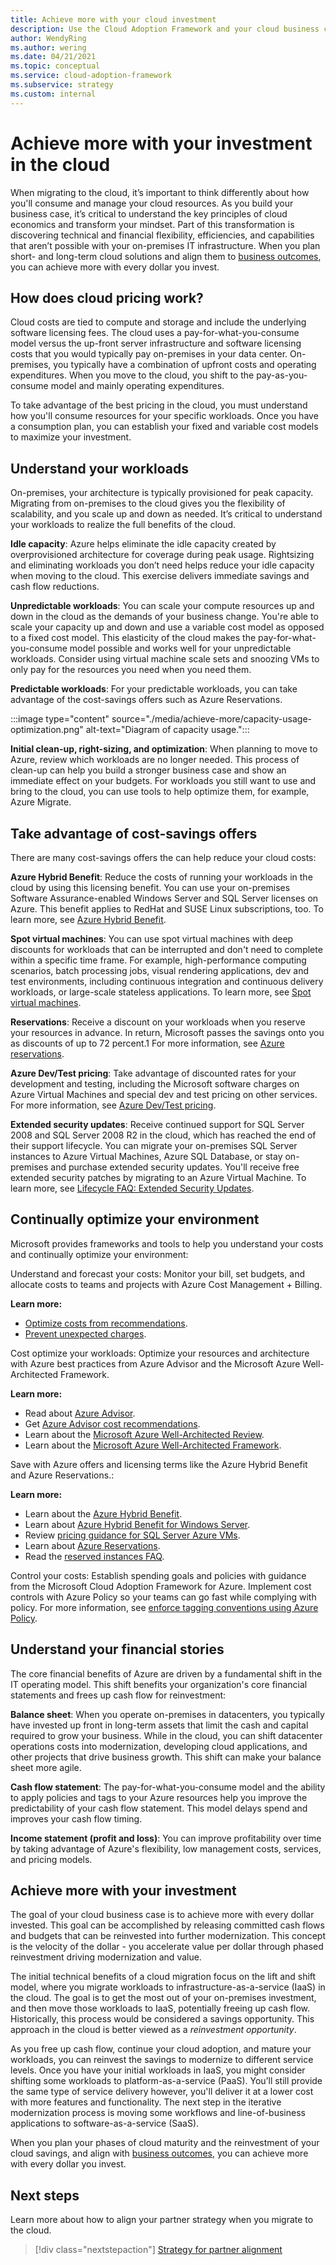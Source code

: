```yaml
---
title: Achieve more with your cloud investment
description: Use the Cloud Adoption Framework and your cloud business case to reduce costs and reinvest into modernization.
author: WendyRing
ms.author: wering
ms.date: 04/21/2021
ms.topic: conceptual
ms.service: cloud-adoption-framework
ms.subservice: strategy
ms.custom: internal
---
```


# Achieve more with your investment in the cloud

When migrating to the cloud, it’s important to think differently about how you'll consume and manage your cloud resources. As you build your business case, it’s critical to understand the key principles of cloud economics and transform your mindset. Part of this transformation is discovering technical and financial flexibility, efficiencies, and capabilities that aren’t possible with your on-premises IT infrastructure. When you plan short- and long-term cloud solutions and align them to [business outcomes](./business-outcomes/index.md), you can achieve more with every dollar you invest.

## How does cloud pricing work?

Cloud costs are tied to compute and storage and include the underlying software licensing fees. The cloud uses a pay-for-what-you-consume model versus the up-front server infrastructure and software licensing costs that you would typically pay on-premises in your data center. On-premises, you typically have a combination of upfront costs and operating expenditures. When you move to the cloud, you shift to the pay-as-you-consume model and mainly operating expenditures.

To take advantage of the best pricing in the cloud, you must understand how you'll consume resources for your specific workloads. Once you have a consumption plan, you can establish your fixed and variable cost models to maximize your investment.

## Understand your workloads

On-premises, your architecture is typically provisioned for peak capacity. Migrating from on-premises to the cloud gives you the flexibility of scalability, and you scale up and down as needed. It’s critical to understand your workloads to realize the full benefits of the cloud.

**Idle capacity**: Azure helps eliminate the idle capacity created by overprovisioned architecture for coverage during peak usage. Rightsizing and eliminating workloads you don’t need helps reduce your idle capacity when moving to the cloud. This exercise delivers immediate savings and cash flow reductions.

**Unpredictable workloads**:  You can scale your compute resources up and down in the cloud as the demands of your business change. You're able to scale your capacity up and down and use a variable cost model as opposed to a fixed cost model. This elasticity of the cloud makes the pay-for-what-you-consume model possible and works well for your unpredictable workloads. Consider using virtual machine scale sets and snoozing VMs to only pay for the resources you need when you need them.

**Predictable workloads**: For your predictable workloads, you can take advantage of the cost-savings offers such as Azure Reservations.

:::image type="content" source="./media/achieve-more/capacity-usage-optimization.png" alt-text="Diagram of capacity usage.":::

**Initial clean-up, right-sizing, and optimization**:  When planning to move to Azure, review which workloads are no longer needed. This process of clean-up can help you build a stronger business case and show an immediate effect on your budgets. For workloads you still want to use and bring to the cloud, you can use tools to help optimize them, for example, Azure Migrate.

## Take advantage of cost-savings offers

There are many cost-savings offers the can help reduce your cloud costs:

**Azure Hybrid Benefit**: Reduce the costs of running your workloads in the cloud by using this licensing benefit. You can use your on-premises Software Assurance-enabled Windows Server and SQL Server licenses on Azure. This benefit applies to RedHat and SUSE Linux subscriptions, too. To learn more, see [Azure Hybrid Benefit](https://azure.microsoft.com/pricing/hybrid-benefit/).

**Spot virtual machines**: You can use spot virtual machines with deep discounts for workloads that can be interrupted and don't need to complete within a specific time frame. For example, high-performance computing scenarios, batch processing jobs, visual rendering applications, dev and test environments, including continuous integration and continuous delivery workloads, or large-scale stateless applications. To learn more, see [Spot virtual machines](https://azure.microsoft.com/pricing/spot/).

**Reservations**: Receive a discount on your workloads when you reserve your resources in advance. In return, Microsoft passes the savings onto you as discounts of up to 72 percent.1 For more information, see [Azure reservations](https://azure.microsoft.com/reservations/).

**Azure Dev/Test pricing**: Take advantage of discounted rates for your development and testing, including the Microsoft software charges on Azure Virtual Machines and special dev and test pricing on other services. For more information, see [Azure Dev/Test pricing](https://azure.microsoft.com/pricing/dev-test/).

**Extended security updates**: Receive continued support for SQL Server 2008 and SQL Server 2008 R2 in the cloud, which has reached the end of their support lifecycle. You can migrate your on-premises SQL Server instances to Azure Virtual Machines, Azure SQL Database, or stay on-premises and purchase extended security updates. You'll receive free extended security patches by migrating to an Azure Virtual Machine. To learn more, see [Lifecycle FAQ: Extended Security Updates](/lifecycle/faq/extended-security-updates).

## Continually optimize your environment

Microsoft provides frameworks and tools to help you understand your costs and continually optimize your environment:

Understand and forecast your costs: Monitor your bill, set budgets, and allocate costs to teams and projects with Azure Cost Management + Billing.

**Learn more:**

- [Optimize costs from recommendations](/azure/cost-management-billing/costs/tutorial-acm-opt-recommendations).
- [Prevent unexpected charges](/azure/cost-management-billing/cost-management-billing-overview).

Cost optimize your workloads: Optimize your resources and architecture with Azure best practices from Azure Advisor and the Microsoft Azure Well-Architected Framework.

**Learn more:**

- Read about [Azure Advisor](/azure/advisor/advisor-overview).
- Get [Azure Advisor cost recommendations](/azure/advisor/advisor-cost-recommendations).
- Learn about the [Microsoft Azure Well-Architected Review](/assessments/?id=azure-architecture-review).
- Learn about the [Microsoft Azure Well-Architected Framework](/azure/architecture/framework/).

Save with Azure offers and licensing terms like the Azure Hybrid Benefit and Azure Reservations.:

**Learn more:**

- Learn about the [Azure Hybrid Benefit](https://azure.microsoft.com/pricing/hybrid-benefit/).
- Learn about [Azure Hybrid Benefit for Windows Server](https://azure.microsoft.com/pricing/hybrid-benefit/).
- Review [pricing guidance for SQL Server Azure VMs](/azure/azure-sql/virtual-machines/windows/pricing-guidance).
- Learn about [Azure Reservations](/azure/cost-management-billing/reservations/save-compute-costs-reservations).
- Read the [reserved instances FAQ](https://azure.microsoft.com/pricing/reserved-vm-instances/#faq).

Control your costs: Establish spending goals and policies with guidance from the Microsoft Cloud Adoption Framework for Azure. Implement cost controls with Azure Policy so your teams can go fast while complying with policy. For more information, see [enforce tagging conventions using Azure Policy](/azure/governance/policy/tutorials/govern-tags).

## Understand your financial stories

The core financial benefits of Azure are driven by a fundamental shift in the IT operating model. This shift benefits your organization's core financial statements and frees up cash flow for reinvestment:

**Balance sheet**: When you operate on-premises in datacenters, you typically have invested up front in long-term assets that limit the cash and capital required to grow your business. While in the cloud, you can shift datacenter operations costs into modernization, developing cloud applications, and other projects that drive business growth. This shift can make your balance sheet more agile.

**Cash flow statement**: The pay-for-what-you-consume model and the ability to apply policies and tags to your Azure resources help you improve the predictability of your cash flow statement. This model delays spend and improves your cash flow timing.

**Income statement (profit and loss)**: You can improve profitability over time by taking advantage of Azure's flexibility, low management costs, services, and pricing models.

## Achieve more with your investment

The goal of your cloud business case is to achieve more with every dollar invested. This goal can be accomplished by releasing committed cash flows and budgets that can be reinvested into further modernization. This concept is the velocity of the dollar - you accelerate value per dollar through phased reinvestment driving modernization and value.

The initial technical benefits of a cloud migration focus on the lift and shift model, where you migrate workloads to infrastructure-as-a-service (IaaS) in the cloud. The goal is to get the most out of your on-premises investment, and then move those workloads to IaaS, potentially freeing up cash flow. Historically, this process would be considered a savings opportunity. This approach in the cloud is better viewed as a *reinvestment opportunity*.

As you free up cash flow, continue your cloud adoption, and mature your workloads, you can reinvest the savings to modernize to different service levels. Once you have your initial workloads in IaaS, you might consider shifting some workloads to platform-as-a-service (PaaS). You’ll still provide the same type of service delivery however, you'll deliver it at a lower cost with more features and functionality. The next step in the iterative modernization process is moving some workflows and line-of-business applications to software-as-a-service (SaaS).

When you plan your phases of cloud maturity and the reinvestment of your cloud savings, and align with [business outcomes](./business-outcomes/index.md), you can achieve more with every dollar you invest.

## Next steps

Learn more about how to align your partner strategy when you migrate to the cloud.

> [!div class="nextstepaction"]
> [Strategy for partner alignment](./partner-alignment.md)
